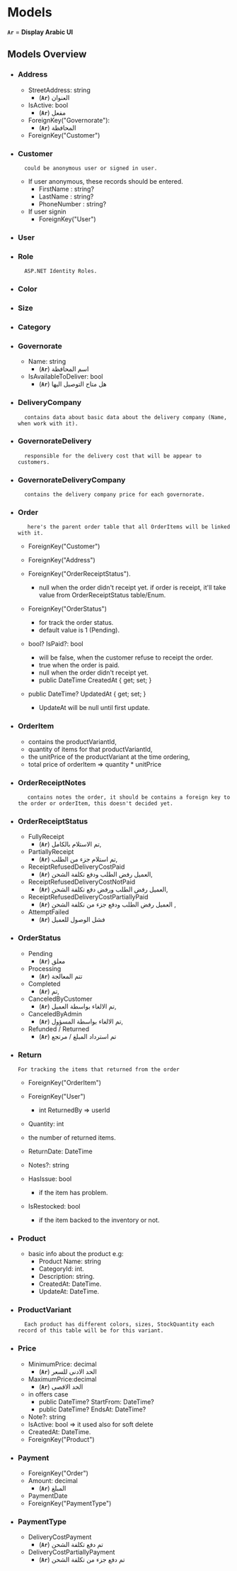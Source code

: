 # Models

**`Ar`** = **Display Arabic UI**

## Models Overview

- ### Address

  - StreetAddress: string
    - (**`Ar`**) العنوان
  - IsActive: bool
    - (**`Ar`**) مفعل
  - ForeignKey("Governorate"):
    - (**`Ar`**) المحافظة
  - ForeignKey("Customer")

- ### Customer

        could be anonymous user or signed in user.

  - If user anonymous, these records should be entered.
    - FirstName : string?
    - LastName : string?
    - PhoneNumber : string?
  - If user signin
    - ForeignKey("User")

- ### User

- ### Role

        ASP.NET Identity Roles.

- ### Color

- ### Size

- ### Category

- ### Governorate

  - Name: string
    - (**`Ar`**) اسم المحافظة
  - IsAvailableToDeliver: bool
    - (**`Ar`**) هل متاح التوصيل اليها

- ### DeliveryCompany

        contains data about basic data about the delivery company (Name, when work with it).

- ### GovernorateDelivery

        responsible for the delivery cost that will be appear to customers.

- ### GovernorateDeliveryCompany

        contains the delivery company price for each governorate.

- ### Order

         here's the parent order table that all OrderItems will be linked with it.

  - ForeignKey("Customer")
  - ForeignKey("Address")

  - ForeignKey("OrderReceiptStatus").

    - null when the order didn't receipt yet.
      if order is receipt, it'll take value from OrderReceiptStatus table/Enum.

  - ForeignKey("OrderStatus")

    - for track the order status.
    - default value is 1 (Pending).

  - bool? IsPaid?: bool

    - will be false, when the customer refuse to receipt the order.
    - true when the order is paid.
    - null when the order didn't receipt yet.
    - public DateTime CreatedAt { get; set; }

  - public DateTime? UpdatedAt { get; set; }
    - UpdateAt will be null until first update.

- ### OrderItem

  - contains the productVariantId,
  - quantity of items for that productVariantId,
  - the unitPrice of the productVariant at the time ordering,
  - total price of orderItem => quantity \* unitPrice

- ### OrderReceiptNotes

         contains notes the order, it should be contains a foreign key to the order or orderItem, this doesn't decided yet.

- ### OrderReceiptStatus

  - FullyReceipt
    - (**`Ar`**) تم الاستلام بالكامل,
  - PartiallyReceipt
    - (**`Ar`**) تم استلام جزء من الطلب,
  - ReceiptRefusedDeliveryCostPaid
    - (**`Ar`**) العميل رفض الطلب ودفع تكلفة الشحن,
  - ReceiptRefusedDeliveryCostNotPaid
    - (**`Ar`**) العميل رفض الطلب ورفض دفع تكلفة الشحن,
  - ReceiptRefusedDeliveryCostPartiallyPaid
    - (**`Ar`**) العميل رفض الطلب ودفع جزء من تكلفة الشحن ,
  - AttemptFailed
    - (**`Ar`**) فشل الوصول للعميل

- ### OrderStatus

  - Pending
    - (**`Ar`**) معلق
  - Processing
    - (**`Ar`**) تتم المعالجة
  - Completed
    - (**`Ar`**) تم,
  - CanceledByCustomer
    - (**`Ar`**) تم الالغاء بواسطة العميل,
  - CanceledByAdmin
    - (**`Ar`**) تم الالغاء بواسطة المسؤول,
  - Refunded / Returned
    - (**`Ar`**) تم استرداد المبلغ / مرتجع

- ### Return

      For tracking the items that returned from the order 

  - ForeignKey("OrderItem")
  - ForeignKey("User")

    - int ReturnedBy => userId

  - Quantity: int

  - the number of returned items.

  - ReturnDate: DateTime
  - Notes?: string
  - HasIssue: bool
    - if the item has problem.
  - IsRestocked: bool
    - if the item backed to the inventory or not.

- ### Product

  - basic info about the product e.g:
    - Product Name: string
    - CategoryId: int.
    - Description: string.
    - CreatedAt: DateTime.
    - UpdateAt: DateTime.

- ### ProductVariant

        Each product has different colors, sizes, StockQuantity each record of this table will be for this variant.

- ### Price

  - MinimumPrice: decimal
    - (**`Ar`**) الحد الادنى للسعر
  - MaximumPrice:decimal
    - (**`Ar`**) الحد الاقصى
  - in offers case
    - public DateTime? StartFrom: DateTime?
    - public DateTime? EndsAt: DateTime?
  - Note?: string
  - IsActive: bool => it used also for soft delete
  - CreatedAt: DateTime.
  - ForeignKey("Product")

- ### Payment

  - ForeignKey("Order")
  - Amount: decimal
    - (**`Ar`**) المبلغ
  - PaymentDate
  - ForeignKey("PaymentType")

- ### PaymentType

  - DeliveryCostPayment
    - (**`Ar`**) تم دفع تكلفة الشحن
  - DeliveryCostPartiallyPayment
    - (**`Ar`**) تم دفع جزء من تكلفة الشحن

